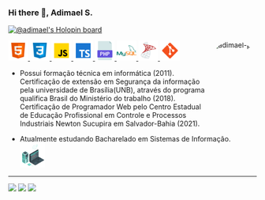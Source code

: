 ### Hi there 👋, Adimael S.
 [![@adimael's Holopin board](https://holopin.io/api/user/board?user=adimael)](https://holopin.io/@adimael)
<div> 
  <img align="right" alt="adimael-pic" height="150" style="border-radius:50px;" src="http://insait.com.br/wp-content/uploads/2020/09/figura-consultoria-e-governanca-de-ti-scitis.png">
 <p align="left">  
  <a href="https://www.w3.org/html/" target="_blank"> <img src="./icon/html.png" alt="html5" width="40" height="40"/> </a>
  <a href="https://www.w3schools.com/css/" target="_blank"> <img src="./icon/css.png" alt="css3" width="40" height="40"/> </a>
  <a href="https://developer.mozilla.org/en-US/docs/Web/JavaScript" target="_blank"> <img src="./icon/js.png" alt="javascript" width="40" height="40"/> </a>
  <a href="https://www.typescriptlang.org/" target="_blank"> <img src="./icon/typescript.png" alt="typescript" width="40" height="40"/> </a>
  <a href="https://www.php.net/" target="_blank"> <img src="./icon/php.png" alt="php" width="40" height="40"/> </a>
  <a href="https://www.mysql.com/" target="_blank"> <img src="./icon/mysql.png" alt="mySQL" width="40" height="40"/> </a>
  <a href="https://www.microsoft.com/pt-br/sql-server/" target="_blank"> <img src="./icon/sqlserver.png" alt="sqlServer" width="40" height="40"/> </a>
  <a href="https://git-scm.com/" target="_blank"> <img src="./icon/git.png" alt="git" width="40" height="40"/> </a>
</p>
  
  - Possui formação técnica em informática (2011). Certificação de extensão em Segurança da informação pela universidade de Brasília(UNB), através do programa qualifica Brasil do Ministério do trabalho (2018). Certificação de Programador Web pelo Centro Estadual de Educação Profissional em Controle e Processos Industriais Newton Sucupira em Salvador-Bahia (2021).
 
  - Atualmente estudando Bacharelado em Sistemas de Informação. <img width="50" height="50" src="./icon/future.png">

  ______________________________________________________________________
  <a href="https://www.youtube.com/channel/UC8MPewhbDiWMG50DtF6Wr1w" target="_blank"><img src="https://img.shields.io/badge/YouTube-FF0000?style=for-the-badge&logo=youtube&logoColor=white" target="_blank"></a>
  <a href = "mailto:adimaelbr@gmail.com"><img src="https://img.shields.io/badge/-Gmail-%23333?style=for-the-badge&logo=gmail&logoColor=white" target="_blank"></a>
  <a href="https://www.linkedin.com/in/adimael" target="_blank"><img src="https://img.shields.io/badge/-LinkedIn-%230077B5?style=for-the-badge&logo=linkedin&logoColor=white" target="_blank"></a> 
</div>

